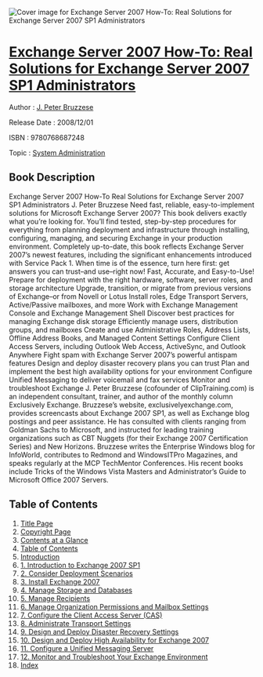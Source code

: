 ![Cover image for Exchange Server 2007 How-To: Real Solutions for Exchange Server 2007 SP1 Administrators](https://imgdetail.ebookreading.net/cover/cover/system_admin/EB9780768687248.jpg)

[Exchange Server 2007 How-To: Real Solutions for Exchange Server 2007 SP1 Administrators](https://ebookreading.net/view/book/Exchange+Server+2007+How-To%3A+Real+Solutions+for+Exchange+Server+2007+SP1+Administrators-EB9780768687248_1.html "Exchange Server 2007 How-To: Real Solutions for Exchange Server 2007 SP1 Administrators")
====================================================================================================================

Author : [J. Peter Bruzzese](https://ebookreading.net/search/author/J.+Peter+Bruzzese)

Release Date : 2008/12/01

ISBN : 9780768687248

Topic : [System Administration](https://ebookreading.net/search/category/system-administration)

Book Description
-----------------

Exchange Server 2007 How-To
Real Solutions for Exchange Server 2007 SP1 Administrators
J. Peter Bruzzese
Need fast, reliable, easy-to-implement solutions for Microsoft Exchange Server 2007? This book delivers exactly what you’re looking for. You’ll find tested, step-by-step procedures for everything from planning deployment and infrastructure through installing, configuring, managing, and securing Exchange in your production environment. Completely up-to-date, this book reflects Exchange Server 2007’s newest features, including the significant enhancements introduced with Service Pack 1. When time is of the essence, turn here first: get answers you can trust–and use–right now!
Fast, Accurate, and Easy-to-Use!
Prepare for deployment with the right hardware, software, server roles, and storage architecture
Upgrade, transition, or migrate from previous versions of Exchange–or from Novell or Lotus
Install roles, Edge Transport Servers, Active/Passive mailboxes, and more
Work with Exchange Management Console and Exchange Management Shell
Discover best practices for managing Exchange disk storage
Efficiently manage users, distribution groups, and mailboxes
Create and use Administrative Roles, Address Lists, Offline Address Books, and Managed Content Settings
Configure Client Access Servers, including Outlook Web Access, ActiveSync, and Outlook Anywhere
Fight spam with Exchange Server 2007’s powerful antispam features
Design and deploy disaster recovery plans you can trust
Plan and implement the best high availability options for your environment
Configure Unified Messaging to deliver voicemail and fax services
Monitor and troubleshoot Exchange
J. Peter Bruzzese (cofounder of ClipTraining.com) is an independent consultant, trainer, and author of the
monthly column Exclusively Exchange. Bruzzese’s website, exclusivelyexchange.com, provides screencasts about Exchange 2007 SP1, as well as Exchange blog postings and peer assistance. He has consulted with clients ranging from Goldman Sachs to Microsoft, and instructed for leading training organizations such as CBT Nuggets (for their Exchange 2007 Certification Series) and New Horizons. Bruzzese writes the Enterprise Windows blog for InfoWorld, contributes to Redmond and WindowsITPro Magazines, and speaks regularly at the MCP TechMentor Conferences. His recent books include Tricks of the Windows Vista Masters and Administrator’s Guide to Microsoft Office 2007 Servers.
              
Table of Contents
-----------------

1. [Title Page](https://ebookreading.net/view/book/Exchange+Server+2007+How-To%3A+Real+Solutions+for+Exchange+Server+2007+SP1+Administrators-EB9780768687248_2.html)
1. [Copyright Page](https://ebookreading.net/view/book/Exchange+Server+2007+How-To%3A+Real+Solutions+for+Exchange+Server+2007+SP1+Administrators-EB9780768687248_2.html#id375550)
1. [Contents at a Glance](https://ebookreading.net/view/book/Exchange+Server+2007+How-To%3A+Real+Solutions+for+Exchange+Server+2007+SP1+Administrators-EB9780768687248_3.html)
1. [Table of Contents](https://ebookreading.net/view/book/Exchange+Server+2007+How-To%3A+Real+Solutions+for+Exchange+Server+2007+SP1+Administrators-EB9780768687248_4.html)
1. [Introduction](https://ebookreading.net/view/book/Exchange+Server+2007+How-To%3A+Real+Solutions+for+Exchange+Server+2007+SP1+Administrators-EB9780768687248_9.html)
1. [1. Introduction to Exchange 2007 SP1](https://ebookreading.net/view/book/Exchange+Server+2007+How-To%3A+Real+Solutions+for+Exchange+Server+2007+SP1+Administrators-EB9780768687248_10.html)
1. [2. Consider Deployment Scenarios](https://ebookreading.net/view/book/Exchange+Server+2007+How-To%3A+Real+Solutions+for+Exchange+Server+2007+SP1+Administrators-EB9780768687248_11.html)
1. [3. Install Exchange 2007](https://ebookreading.net/view/book/Exchange+Server+2007+How-To%3A+Real+Solutions+for+Exchange+Server+2007+SP1+Administrators-EB9780768687248_12.html)
1. [4. Manage Storage and Databases](https://ebookreading.net/view/book/Exchange+Server+2007+How-To%3A+Real+Solutions+for+Exchange+Server+2007+SP1+Administrators-EB9780768687248_13.html)
1. [5. Manage Recipients](https://ebookreading.net/view/book/Exchange+Server+2007+How-To%3A+Real+Solutions+for+Exchange+Server+2007+SP1+Administrators-EB9780768687248_14.html)
1. [6. Manage Organization Permissions and Mailbox Settings](https://ebookreading.net/view/book/Exchange+Server+2007+How-To%3A+Real+Solutions+for+Exchange+Server+2007+SP1+Administrators-EB9780768687248_15.html)
1. [7. Configure the Client Access Server (CAS)](https://ebookreading.net/view/book/Exchange+Server+2007+How-To%3A+Real+Solutions+for+Exchange+Server+2007+SP1+Administrators-EB9780768687248_16.html)
1. [8. Administrate Transport Settings](https://ebookreading.net/view/book/Exchange+Server+2007+How-To%3A+Real+Solutions+for+Exchange+Server+2007+SP1+Administrators-EB9780768687248_17.html)
1. [9. Design and Deploy Disaster Recovery Settings](https://ebookreading.net/view/book/Exchange+Server+2007+How-To%3A+Real+Solutions+for+Exchange+Server+2007+SP1+Administrators-EB9780768687248_18.html)
1. [10. Design and Deploy High Availability for Exchange 2007](https://ebookreading.net/view/book/Exchange+Server+2007+How-To%3A+Real+Solutions+for+Exchange+Server+2007+SP1+Administrators-EB9780768687248_19.html)
1. [11. Configure a Unified Messaging Server](https://ebookreading.net/view/book/Exchange+Server+2007+How-To%3A+Real+Solutions+for+Exchange+Server+2007+SP1+Administrators-EB9780768687248_20.html)
1. [12. Monitor and Troubleshoot Your Exchange Environment](https://ebookreading.net/view/book/Exchange+Server+2007+How-To%3A+Real+Solutions+for+Exchange+Server+2007+SP1+Administrators-EB9780768687248_21.html)
1. [Index](https://ebookreading.net/view/book/Exchange+Server+2007+How-To%3A+Real+Solutions+for+Exchange+Server+2007+SP1+Administrators-EB9780768687248_22.html)
